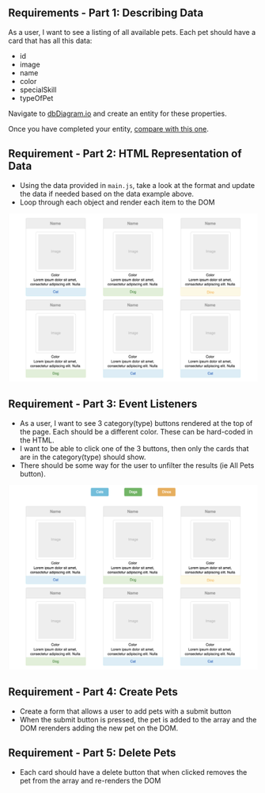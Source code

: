 ## Requirements - Part 1: Describing Data 

As a user, I want to see a listing of all available pets. Each pet should have a card that has all this data:
- id
- image
- name
- color
- specialSkill
- typeOfPet

Navigate to [dbDiagram.io](https://dbDiagram.io) and create an entity for these properties.

Once you have completed your entity, [compare with this one](https://dbdiagram.io/d/631ff2e40911f91ba594dc5a).

## Requirement - Part 2: HTML Representation of Data
- Using the data provided in `main.js`, take a look at the format and update the data if needed based on the data example above.
- Loop through each object and render each item to the DOM

![MockUp1](MockUp1.png)


## Requirement - Part 3: Event Listeners

<!-- resume here -->
- As a user, I want to see 3 category(type) buttons rendered at the top of the page. Each should be a different color. These can be hard-coded in the HTML.
- I want to be able to click one of the 3 buttons, then only the cards that are in the category(type) should show.
- There should be some way for the user to unfilter the results (ie All Pets button).

![MockUp](MockUp.png)

## Requirement - Part 4: Create Pets
- Create a form that allows a user to add pets with a submit button
- When the submit button is pressed, the pet is added to the array and the DOM rerenders adding the new pet on the DOM.

## Requirement - Part 5: Delete Pets
- Each card should have a delete button that when clicked removes the pet from the array and re-renders the DOM
